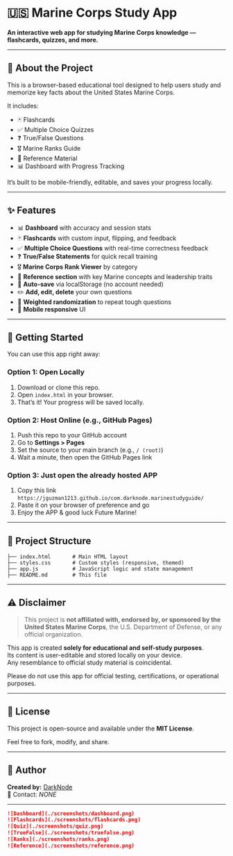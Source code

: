 # 🇺🇸 Marine Corps Study App

**An interactive web app for studying Marine Corps knowledge — flashcards, quizzes, and more.**

---

## 🔰 About the Project

This is a browser-based educational tool designed to help users study and memorize key facts about the United States Marine Corps.

It includes:
- 🃏 Flashcards
- ✅ Multiple Choice Quizzes
- ❓ True/False Questions
- 🎖️ Marine Ranks Guide
- 📖 Reference Material
- 📊 Dashboard with Progress Tracking

It’s built to be mobile-friendly, editable, and saves your progress locally.

---

## ✨ Features

- 📊 **Dashboard** with accuracy and session stats
- 🃏 **Flashcards** with custom input, flipping, and feedback
- ✅ **Multiple Choice Questions** with real-time correctness feedback
- ❓ **True/False Statements** for quick recall training
- 🎖️ **Marine Corps Rank Viewer** by category
- 📖 **Reference section** with key Marine concepts and leadership traits
- 💾 **Auto-save** via localStorage (no account needed)
- ✏️ **Add, edit, delete** your own questions
- 🎯 **Weighted randomization** to repeat tough questions
- 📱 **Mobile responsive** UI

---

## 🚀 Getting Started

You can use this app right away:

### Option 1: Open Locally

1. Download or clone this repo.
2. Open `index.html` in your browser.
3. That’s it! Your progress will be saved locally.

### Option 2: Host Online (e.g., GitHub Pages)

1. Push this repo to your GitHub account
2. Go to **Settings > Pages**
3. Set the source to your main branch (e.g., `/ (root)`)
4. Wait a minute, then open the GitHub Pages link

### Option 3: Just open the already hosted APP

1. Copy this link `https://jguzman1213.github.io/com.darknode.marinestudyguide/`
2. Paste it on your browser of preference and go
3. Enjoy the APP & good luck Future Marine!

---

## 📁 Project Structure

```text
├── index.html       # Main HTML layout
├── styles.css       # Custom styles (responsive, themed)
├── app.js           # JavaScript logic and state management
├── README.md        # This file
```

---

## ⚠️ Disclaimer

> This project is **not affiliated with, endorsed by, or sponsored by the United States Marine Corps**, the U.S. Department of Defense, or any official organization.

This app is created **solely for educational and self-study purposes**.  
Its content is user-editable and stored locally on your device.  
Any resemblance to official study material is coincidental.

Please do not use this app for official testing, certifications, or operational purposes.

---

## 📖 License

This project is open-source and available under the **MIT License**.

Feel free to fork, modify, and share.

---

## 👤 Author

**Created by:** [DarkNode](https://github.com/JGuzman1213)  
📧 Contact: *NONE*

---

```markdown
![Dashboard](./screenshots/dashboard.png)
![Flashcards](./screenshots/flashcards.png)
![Quiz](./screenshots/quiz.png)
![TrueFalse](./screenshots/truefalse.png)
![Ranks](./screenshots/ranks.png)
![Reference](./screenshots/reference.png)

